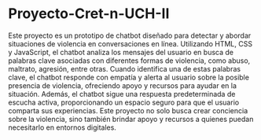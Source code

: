 # Proyecto-Cret-n-UCH-II
Este proyecto es un prototipo de chatbot diseñado para detectar y abordar situaciones de violencia en conversaciones en línea. Utilizando HTML, CSS y JavaScript, el chatbot analiza los mensajes del usuario en busca de palabras clave asociadas con diferentes formas de violencia, como abuso, maltrato, agresión, entre otras. Cuando identifica una de estas palabras clave, el chatbot responde con empatía y alerta al usuario sobre la posible presencia de violencia, ofreciendo apoyo y recursos para ayudar en la situación. Además, el chatbot sigue una respuesta predeterminada de escucha activa, proporcionando un espacio seguro para que el usuario comparta sus experiencias. Este proyecto no solo busca crear conciencia sobre la violencia, sino también brindar apoyo y recursos a quienes puedan necesitarlo en entornos digitales.
